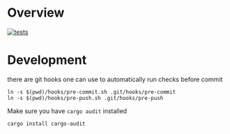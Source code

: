 Overview
=========

[![tests](https://github.com/gbagnoli/vpnutils2/actions/workflows/main.yml/badge.svg)](https://github.com/gbagnoli/vpnutils2/actions/workflows/main.yml)


Development
===========

there are git hooks one can use to automatically run checks before commit

```
ln -s $(pwd)/hooks/pre-commit.sh .git/hooks/pre-commit
ln -s $(pwd)/hooks/pre-push.sh .git/hooks/pre-push
```

Make sure you have `cargo audit` installed

```
cargo install cargo-audit
```
